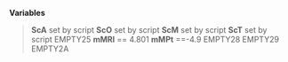 **Variables**
> **ScA** set by script
> **ScO** set by script
> **ScM** set by script
> **ScT** set by script
> EMPTY25
> **mMRl** == 4.801
> **mMPt** ==-4.9
> EMPTY28
> EMPTY29
> EMPTY2A